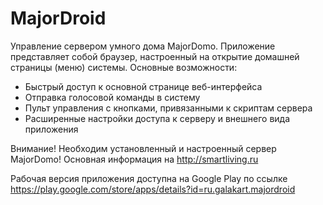 MajorDroid
==========

Управление сервером умного дома MajorDomo. Приложение представляет собой браузер, настроенный на открытие домашней страницы (меню) системы. Основные возможности:
- Быстрый доступ к основной странице веб-интерфейса
- Отправка голосовой команды в систему 
- Пульт управления с кнопками, привязанными к скриптам сервера
- Расширенные настройки доступа к серверу и внешнего вида приложения

Внимание! Необходим установленный и настроенный сервер MajorDomo!
Основная информация на http://smartliving.ru

Рабочая версия приложения доступна на Google Play по ссылке https://play.google.com/store/apps/details?id=ru.galakart.majordroid

